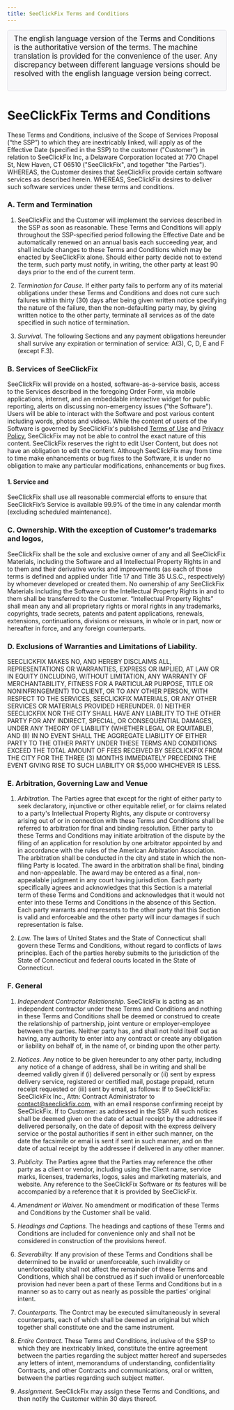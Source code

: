 ```yaml
---
title: SeeClickFix Terms and Conditions
---
```


<div style="padding: 9px 14px; margin-bottom: 14px; background-color: #f7f7f9; border: 1px solid #e1e1e8; border-radius: 4px; font-size: 120%;">
	The english language version of the Terms and Conditions is the authoritative version of the terms. The machine translation is provided for the convenience of the user. Any discrepancy between different language versions should be resolved with the english language version being correct.
	<br>
	<br>
	<div style="text-align: center">
		<div id="google_translate_element"></div>		
	</div>
</div>

# SeeClickFix Terms and Conditions

These Terms and Conditions, inclusive of the Scope of Services Proposal
(“the SSP”) to which they are inextricably linked, will apply as of the
Effective Date (specified in the SSP) to the customer ("Customer") in
relation to SeeClickFix Inc, a Delaware Corporation located at 770
Chapel St, New Haven, CT 06510 ("SeeClickFix", and together "the
Parties"). WHEREAS, the Customer desires that SeeClickFix provide certain
software services as described herein. WHEREAS, SeeClickFix desires to
deliver such software services under these terms and conditions.

### A. Term and Termination

1. SeeClickFix and the Customer will implement the services described in the
SSP as soon as reasonable.  These Terms and Conditions will apply
throughout the SSP-specified period following the Effective Date and be
automatically renewed on an annual basis each succeeding year, and shall
include changes to these Terms and Conditions which may be enacted by
SeeClickFix alone.
Should either party decide not to
extend the term, such party must notify, in writing, the other party at
least 90 days prior to the end of the current term.

2. *Termination for Cause.*  If either party fails to perform any of its
material obligations under these Terms and Conditions and does not cure
such failures within thirty (30) days after being given written notice
specifying the nature of the failure, then the non-defaulting party may,
by giving written notice to the other party, terminate all services as
of the date specified in such notice of termination.

3. *Survival.* The following Sections and any payment obligations hereunder
shall survive any expiration or termination of service: A(3), C, D, E
and F (except F.3).

### B. Services of SeeClickFix
SeeClickFix will provide on a hosted,
software-as-a-service basis, access to the Services described in the
foregoing Order Form, via mobile applications, internet, and an
embeddable interactive widget for public reporting, alerts on discussing
non-emergency issues ("the Software").  Users will be able to interact
with the Software and post various content including words, photos and
videos.  While the content of users of the Software is governed by
SeeClickFix's published [Terms of Use](/terms-of-use) and [Privacy Policy](/privacy-policy), SeeClickFix may not be able to
control the exact nature of this content.  SeeClickFix reserves the right
to edit User Content, but does not have an obligation to edit the
content.  Although SeeClickFix may from time to time make enhancements
or bug fixes to the Software, it is under no obligation to make any
particular modifications, enhancements or bug fixes.

#### 1. Service and

SeeClickFix shall use all reasonable commercial efforts to ensure that SeeClickFix’s Service is available 99.9% of the time in any calendar month (excluding scheduled maintenance).

### C. Ownership. With the exception of Customer's trademarks and logos,
SeeClickFix shall be the sole and exclusive owner of any and all
SeeClickFix Materials, including the Software and all Intellectual
Property Rights in and to them and their derivative works and
improvements (as each of those terms is defined and applied under Title
17 and Title 35 U.S.C., respectively) by whomever developed or created
them. No ownership of any SeeClickFix Materials including the Software
or the Intellectual Property Rights in and to them shall be transferred
to the Customer.  “Intellectual Property Rights” shall mean any and all
proprietary rights or moral rights in any trademarks, copyrights, trade
secrets, patents and patent applications, renewals, extensions,
continuations, divisions or reissues, in whole or in part, now or
hereafter in force, and any foreign counterparts.

### D. Exclusions of Warranties and Limitations of Liability.
SEECLICKFIX MAKES NO, AND HEREBY DISCLAIMS ALL, REPRESENTATIONS OR WARRANTIES,
EXPRESS OR IMPLIED, AT LAW OR IN EQUITY (INCLUDING, WITHOUT LIMITATION,
ANY WARRANTY OF MERCHANTABILITY, FITNESS FOR A PARTICULAR PURPOSE, TITLE
OR NONINFRINGEMENT) TO CLIENT, OR TO ANY OTHER PERSON, WITH RESPECT TO
THE SERVICES, SEECLICKFIX MATERIALS, OR ANY OTHER SERVICES OR MATERIALS
PROVIDED HEREUNDER.  (I) NEITHER SEECLICKFIX NOR THE CITY SHALL HAVE ANY
LIABILITY TO THE OTHER PARTY FOR ANY INDIRECT, SPECIAL, OR CONSEQUENTIAL
DAMAGES, UNDER ANY THEORY OF LIABILITY (WHETHER LEGAL OR EQUITABLE), AND
(II) IN NO EVENT SHALL THE AGGREGATE LIABILITY OF EITHER PARTY TO THE
OTHER PARTY UNDER THESE TERMS AND CONDITIONS EXCEED THE TOTAL AMOUNT OF
FEES RECEIVED BY SEECLICKFIX FROM THE CITY FOR THE THREE (3) MONTHS
IMMEDIATELY PRECEDING THE EVENT GIVING RISE TO SUCH LIABILITY OR $5,000
WHICHEVER IS LESS.

### E. Arbitration, Governing Law and Venue

1. *Arbitration.* The Parties agree that except for the right of either
party to seek declaratory, injunctive or other equitable relief, or for
claims related to a party's Intellectual Property Rights, any dispute or
controversy arising out of or in connection with these Terms and
Conditions shall be referred to arbitration for final and binding
resolution. Either party to these Terms and Conditions may initiate
arbitration of the dispute by the filing of an application for
resolution by one arbitrator appointed by and in accordance with the
rules of the American Arbitration Association.  The arbitration shall be
conducted in the city and state in which the non-filing Party is
located.  The award in the arbitration shall be final, binding and
non-appealable.  The award may be entered as a final, non-appealable
judgment in any court having jurisdiction.  Each party specifically
agrees and acknowledges that this Section is a material term of these
Terms and Conditions and acknowledges that it would not enter into these
Terms and Conditions in the absence of this Section.  Each party
warrants and represents to the other party that this Section is valid
and enforceable and the other party will incur damages if such
representation is false.

2. *Law.* The laws of United States and the State of Connecticut shall govern
these Terms and Conditions, without regard to conflicts of laws
principles. Each of the parties hereby submits to the jurisdiction of
the State of Connecticut and federal courts located in the State of
Connecticut.

### F. General

1. *Independent Contractor Relationship.*  SeeClickFix is acting as an
independent contractor under these Terms and Conditions and nothing in
these Terms and Conditions shall be deemed or construed to create the
relationship of partnership, joint venture or employer-employee between
the parties. Neither party has, and shall not hold itself out as having,
any authority to enter into any contract or create any obligation or
liability on behalf of, in the name of, or binding upon the other party.

2. *Notices.*  Any notice to be given hereunder to any other party, including
any notice of a change of address, shall be in writing and shall be
deemed validly given if (i) delivered personally or (ii) sent by express
delivery service, registered or certified mail, postage prepaid, return
receipt requested or (iii) sent by email, as follows: If to SeeClickFix:
SeeClickFix Inc., Attn: Contract Administrator to contact@seeclickfix.com,
with an email response confirming receipt by SeeClickFix.  If to Customer:
as addressed in the SSP.  All such notices shall be deemed given on the
date of actual receipt by the addressee if delivered personally, on the
date of deposit with the express delivery service or the postal
authorities if sent in either such manner, on the date the facsimile or
email is sent if sent in such manner, and on the date of actual receipt
by the addressee if delivered in any other manner.

3. *Publicity.* The Parties agree that the Parties may reference the other
party as a client or vendor, including using the Client name, service
marks, licenses, trademarks, logos, sales and marketing materials, and
website.  Any reference to the SeeClickFix Software or its features will
be accompanied by a reference that it is provided by SeeClickFix.

4. *Amendment or Waiver.*  No amendment or modification of these Terms and
Conditions by the Customer shall be valid.

5. *Headings and Captions.* The headings and captions of these Terms and
Conditions are included for convenience only and shall not be considered
in construction of the provisions hereof.

6. *Severability.*  If any provision of these Terms and Conditions shall be
determined to be invalid or unenforceable, such invalidity or
unenforceability shall not affect the remainder of these Terms and
Conditions, which shall be construed as if such invalid or unenforceable
provision had never been a part of these Terms and Conditions but in a
manner so as to carry out as nearly as possible the parties’ original
intent.

7. *Counterparts.* The Contrct may be executed siimultaneously in several counterparts, each of which shall be deemed an original but which together shall constitute one and the same instrument.

8. *Entire Contract*. These Terms and Conditions, inclusive of the SSP to which they are
inextricably linked, constitute the entire agreement between the parties
regarding the subject matter hereof and supersedes any letters of
intent, memorandums of understanding, confidentiality Contracts, and
other Contracts and communications, oral or written, between the parties
regarding such subject matter.

9. *Assignment.*  SeeClickFix may assign these Terms and Conditions, and then
notify the Customer within 30 days thereof.


<script type="text/javascript">
function googleTranslateElementInit() {
  new google.translate.TranslateElement({pageLanguage: 'en', includedLanguages: 'es,fr,it,ms,pl,pt', layout: google.translate.TranslateElement.InlineLayout.SIMPLE}, 'google_translate_element');
}
</script>
<script async type="text/javascript" src="//translate.google.com/translate_a/element.js?cb=googleTranslateElementInit"></script>
